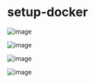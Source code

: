 # setup-docker

![image](https://user-images.githubusercontent.com/55423455/115330653-b48e1280-a1be-11eb-929a-b99fb5149fca.png)

![image](https://user-images.githubusercontent.com/55423455/115330838-06369d00-a1bf-11eb-9861-0fd32c6216f3.png)

![image](https://user-images.githubusercontent.com/55423455/115330899-1f3f4e00-a1bf-11eb-8443-42cc7272ac44.png)

![image](https://user-images.githubusercontent.com/55423455/115330938-2f572d80-a1bf-11eb-9dac-6340b64935e3.png)
